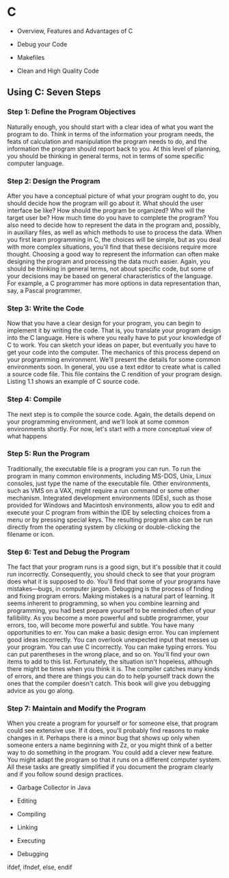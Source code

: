 # C
 
- Overview, Features and Advantages of C

- Debug your Code

- Makefiles

- Clean and High Quality Code

## Using C: Seven Steps

### Step 1: Define the Program Objectives

Naturally enough, you should start with a clear idea of what you want the program to do. Think in terms of the information your program needs, the feats of calculation and manipulation the program needs to do, and the information the program should report back to you. At this level of planning, you should be thinking in general terms, not in terms of some specific computer language.


### Step 2: Design the Program

After you have a conceptual picture of what your program ought to do, you should decide how the program will go about it. What should the user interface be like? How should the program be organized? Who will the target user be? How much time do you have to complete the program? You also need to decide how to represent the data in the program and, possibly, in auxiliary files, as well as which methods to use to process the data. When you first learn programming in C, the choices will be simple, but as you deal with more complex situations, you'll find that these decisions require more thought. Choosing a good way to represent the information can often make designing the program and processing the data much easier.
Again, you should be thinking in general terms, not about specific code, but some of your decisions may be based on general characteristics of the language. For example, a C programmer has more options in data representation than, say, a Pascal programmer.


### Step 3: Write the Code

Now that you have a clear design for your program, you can begin to implement it by writing the code. That is, you translate your program design into the C language. Here is where you really have to put your knowledge of C to work. You can sketch your ideas on paper, but eventually you have to get your code into the computer. The mechanics of this process depend on your programming environment. We'll present the details for some common environments soon. In general, you use a text editor to create what is called a source code file. This file contains the C rendition of your program design. Listing 1.1 shows an example of C source code.


### Step 4: Compile

The next step is to compile the source code. Again, the details depend on your programming environment, and we'll look at some common environments shortly. For now, let's start with a more conceptual view of what happens


### Step 5: Run the Program

Traditionally, the executable file is a program you can run. To run the program in many common environments, including MS-DOS, Unix, Linux consoles, just type the name of the executable file. Other environments, such as VMS on a VAX, might require a run command or some other mechanism. Integrated development environments (IDEs), such as those provided for Windows and Macintosh environments, allow you to edit and execute your C program from within the IDE by selecting choices from a menu or by pressing special keys. The resulting program also can be run directly from the operating system by clicking or double-clicking the filename or icon.


### Step 6: Test and Debug the Program

The fact that your program runs is a good sign, but it's possible that it could run incorrectly. Consequently, you should check to see that your program does what it is supposed to do. You'll find that some of your programs have mistakes—bugs, in computer jargon. 
Debugging is the process of finding and fixing program errors. Making mistakes is a natural part of learning. It seems inherent to programming, so when you combine learning and programming, you had best prepare yourself to be reminded often of your fallibility. As you become a more powerful and subtle programmer, your errors, too, will become more powerful and subtle. You have many opportunities to err. You can make a basic design error. You can implement good ideas incorrectly. You can overlook unexpected input that messes up your program. You can use C incorrectly. You can make typing errors. You can put parentheses in the wrong place, and so on. You'll find your own items to add to this list. Fortunately, the situation isn't hopeless, although there might be times when you think it is. The compiler catches many kinds of errors, and there are things you can do to help yourself track down the ones that the compiler doesn't catch. This book will give you debugging advice as you go along.


### Step 7: Maintain and Modify the Program

When you create a program for yourself or for someone else, that program could see extensive use. If it does, you'll probably find reasons to make changes in it. Perhaps there is a minor bug that shows up only when someone enters a name beginning with Zz, or you might think of a better way to do something in the program. You could add a clever new feature. You might adapt the program so that it runs on a different computer system. All these tasks are greatly simplified if you document the program clearly and if you follow sound design practices. 

- Garbage Collector in Java



- Editing
- Compiling
- Linking
- Executing
- Debugging


ifdef, ifndef, else, endif

